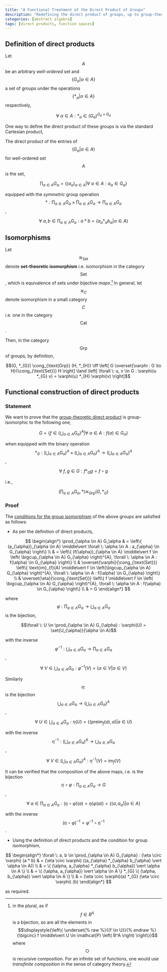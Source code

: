 ```yaml
---
title: "A Functional Treatment of the Direct Product of Groups"
description: "Redefining the direct product of groups, up to group-theoretic isomorphism"
categories: [abstract algebra]
tags: [direct products, function spaces]
---
```


## Definition of direct products

Let $$A$$ be an arbitrary *well-ordered* set and $$\{ G_{\alpha} \vert \alpha \in A \}$$ a set of groups under the operations $$\{ *_{\alpha} \vert \alpha \in A \}$$ respectively,

$$\forall \: \alpha \in A : *_{\alpha} \in \left( G_{\alpha} \right)^{G_{\alpha} \times G_{\alpha}}$$

One way to define the direct product of these groups is via the standard Cartesian product,

The direct product of the entries of $$(G_{\alpha} \vert \alpha \in A)$$ for well-ordered set $$A$$ is the set,

$$\prod_{\alpha \in A} G_\alpha = \left\{ \left( a_{\alpha} \right)_{\alpha \in A} \middle\vert \forall \: \alpha \in A : a_{\alpha} \in G_{\alpha} \right\}$$

equipped with the *symmetric* group operation $$\displaystyle{* : \prod_{\alpha \in A} G_\alpha \times \prod_{\alpha \in A} G_\alpha \to \prod_{\alpha \in A} G_\alpha}$$,

$$\forall \: a, b \in \prod_{\alpha \in A} G_\alpha : a * b = (a_{\alpha} *_{\alpha} b_{\alpha} \vert \alpha \in A)$$

## Isomorphisms

Let $$\cong_{\text{Set}}$$ denote **set-theoretic isomorphism** i.e. isomorphism in the category $$\text{Set}$$, which is equivalence of sets under bijective *maps*.[^1] In general, let $$\cong_C$$ denote isomorphism in a small category $$C$$ i.e. one in the category $$\text{Cat}$$. 

[^1]: in the plural, as if $$f \in B^A$$ is a bijection, so are all the elements in $$\displaystyle{\left\{ \underset{% raw %}{{f \in U}}{% endraw %}{\bigcirc} f \middle\vert U \in \mathcal{P} \left( B^A \right) \right\}}$$ where $$\bigcirc$$ is recursive composition. For an infinite set of functions, one would use *transfinite composition* in the sense of category theory.

Then, in the category $$\text{Grp}$$ of groups, by definition,

$$(G, *_{G}) \cong_{\text{Grp}} (H, *_{H}) \iff \left[ G \overset{\varphi : G \to H}{\cong_{\text{Set}}} H \right] \land \left[ \forall \: u, v \in G : \varphi(u *_{G} v) = \varphi(u) *_{H} \varphi(v) \right]$$

## Functional construction of direct products

### Statement

We want to prove that the [group-theoretic direct product](#definition-of-direct-products) is group-isomorphic to the following one,

$$G = \left\{ f \in \left( \bigcup_{\alpha \in A} G_{\alpha} \right)^{A} \middle\vert \forall \: \alpha \in A : f(\alpha) \in G_{\alpha} \right\}$$

when equipped with the binary operation $$\displaystyle{*_{G}} : \left( \bigcup_{\alpha \in A} G_{\alpha} \right)^{A} \times \left( \bigcup_{\alpha \in A} G_{\alpha} \right)^{A} \to \left( \bigcup_{\alpha \in A} G_{\alpha} \right)^{A}$$,

$$\forall \: f, g \in G : f *_{G} g = f \circ g$$

i.e.,

$$\left( \prod_{\alpha \in A} G_{\alpha}, * \right) \cong_{\text{Grp}} (G, *_{G})$$

### Proof

The [conditions for the group isomorphism](#isomorphisms) of the above groups are satisfied as follows:

- As per the definition of direct products,

$$
\begin{align*}
\prod_{\alpha \in A} G_\alpha & = \left\{ (a_{\alpha})_{\alpha \in A} \middle\vert \forall \: \alpha \in A : a_{\alpha} \in G_{\alpha} \right\} \\
& = \left\{ (f(\alpha))_{\alpha \in A} \middle\vert f \in \left( \bigcup_{\alpha \in A} G_{\alpha} \right)^{A}, \forall \: \alpha \in A : f(\alpha) \in G_{\alpha} \right\} \\
& \overset{\varphi}{\cong_{\text{Set}}} \left\{ \text{im}_{f}(A) \middle\vert f \in \left(\bigcup_{\alpha \in A} G_{\alpha} \right)^{A}, \forall \: \alpha \in A : f(\alpha) \in G_{\alpha} \right\} \\
& \overset{\eta}{\cong_{\text{Set}}} \left\{ f \middle\vert f \in \left( \bigcup_{\alpha \in A} G_{\alpha} \right)^{A}, \forall \: \alpha \in A : f(\alpha) \in G_{\alpha} \right\} \\
& = G
\end{align*}
$$

where $$\displaystyle{\varphi : \prod_{\alpha \in A} G_{\alpha} \to \bigcup_{\alpha \in A} G_{\alpha}}$$ is the bijection,

$$\forall \: U \in \prod_{\alpha \in A} G_{\alpha} : \varphi(U) = \set{U_{\alpha}}{\alpha \in A}$$

with the inverse $$\displaystyle{\varphi^{-1} : \bigcup_{\alpha \in A} G_{\alpha} \to \prod_{\alpha \in A} G_{\alpha}}$$,

$$\forall \: V \in \bigcup_{\alpha \in A} G_{\alpha} : \varphi^{-1}(V) = \left( \alpha \in V \vert \alpha \in V \right)$$

Similarly $$\displaystyle{\eta : }$$ is the bijection $$\displaystyle{\bigcup_{\alpha \in A} G_{\alpha} \to \left( \bigcup_{\alpha \in A} G_{\alpha} \right)^A}$$,

$$\forall \: U \in \bigcup_{\alpha \in A} G_{\alpha} : \eta(U) = \left\{ (\text{preim}_{f}(a), a) \middle\vert a \in U \right\}$$

with the inverse $$\displaystyle{\eta^{-1} : \left(\bigcup_{\alpha \in A} G_{\alpha} \right)^A \to \bigcup_{\alpha \in A} G_{\alpha}}$$,

$$\forall \: V \in \left( \bigcup_{\alpha \in A} G_{\alpha} \right)^A : \eta^{-1}(V) = \text{im}_{f}(V)$$

It can be verified that the composition of the above maps, i.e. is the bijection $$\displaystyle{\eta \circ \varphi : \prod_{\alpha \in A} G_{\alpha} \to G}$$,

$$\forall \: a \in \prod_{\alpha \in A} G_{\alpha} : (\eta \circ \varphi)(a) = \eta(\varphi(a)) = \left\{ (\alpha, a_{\alpha}) \middle\vert \alpha \in A \right\}$$

with the inverse $$(\eta \circ \varphi)^{-1} = \varphi^{-1} \circ \eta^{-1}$$.

- Using the definition of direct products and the condition for group isomorphism,

$$
\begin{align*}
\forall \: a, b \in \prod_{\alpha \in A} G_{\alpha} : (\eta \circ \varphi) (a * b) & = (\eta \circ \varphi) ((a_{\alpha} *_{\alpha} b_{\alpha} \vert \alpha \in A)) \\
& = \{ (\alpha, a_{\alpha} *_{\alpha} b_{\alpha}) \vert \alpha \in A \} \\
& = \{ (\alpha, a_{\alpha}) \vert \alpha \in A \} *_{G} \{ (\alpha, b_{\alpha}) \vert \alpha \in A \} \\
& = (\eta \circ \varphi)(a) *_{G} (\eta \circ \varphi) (b)
\end{align*}
$$

as required.